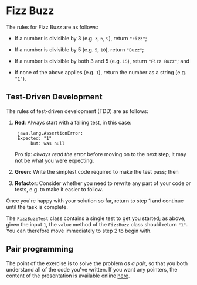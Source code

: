 Fizz Buzz
=========

The rules for Fizz Buzz are as follows:

 - If a number is divisible by 3 (e.g. `3`, `6`, `9`), return `"Fizz"`;

 - If a number is divisible by 5 (e.g. `5`, `10`), return `"Buzz"`;
 
 - If a number is divisible by both 3 and 5 (e.g. `15`), return `"Fizz Buzz"`; and
 
 - If none of the above applies (e.g. `1`), return the number as a string (e.g. `"1"`).

Test-Driven Development
-----------------------

The rules of test-driven development (TDD) are as follows:

 1. **Red**: Always start with a failing test, in this case:
 
         java.lang.AssertionError: 
         Expected: "1"
              but: was null
              
    Pro tip: *always read the error* before moving on to the next step, it may not be what you were expecting.

 2. **Green**: Write the simplest code required to make the test pass; then

 3. **Refactor**: Consider whether you need to rewrite any part of your code or tests, e.g. to make it easier to follow.

Once you're happy with your solution so far, return to step 1 and continue until the task is complete.

The `FizzBuzzTest` class contains a single test to get you started; as above, given the input `1`, the `value` method
of the `FizzBuzz` class should return `"1"`. You can therefore move immediately to step 2 to begin with.

Pair programming
----------------

The point of the exercise is to solve the problem *as a pair*, so that you both understand all of the code you've
written. If you want any pointers, the content of the presentation is available online [here][blog].

 [blog]: https://blog.jonrshar.pe/2017/Oct/13/ada-college-pairing.html
